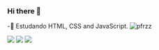 ### Hi there 👋

-🌱 Estudando HTML, CSS and JavaScript.
![pfrzz](https://github-readme-stats.vercel.app/api?username=pfrzz)

[<img src="https://img.shields.io/badge/twitter-%231DA1F2.svg?&style=for-the-badge&logo=twitter&logoColor=white" />](https://twitter.com/pedrofferrazz)  [<img src="https://img.shields.io/badge/linkedin-%230077B5.svg?&style=for-the-badge&logo=linkedin&logoColor=white" />](https://www.linkedin.com/in/pedro-ferraz-b04b29242/) [<img src = "https://img.shields.io/badge/instagram-%23E4405F.svg?&style=for-the-badge&logo=instagram&logoColor=white">](https://www.instagram.com/pedrofrzz/) 
 
  
  


